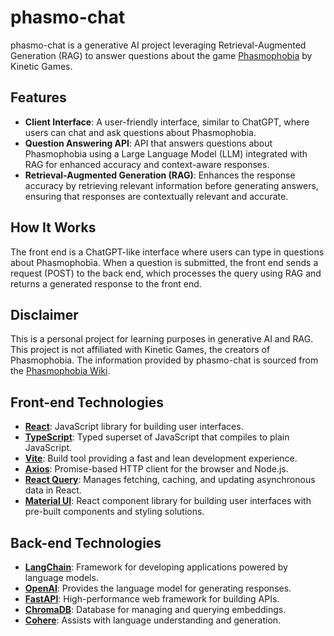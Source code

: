 # phasmo-chat

phasmo-chat is a generative AI project leveraging Retrieval-Augmented Generation (RAG) to answer questions about the game [Phasmophobia](https://store.steampowered.com/app/739630/Phasmophobia/) by Kinetic Games.

## Features

- **Client Interface**: A user-friendly interface, similar to ChatGPT, where users can chat and ask questions about Phasmophobia.
- **Question Answering API**: API that answers questions about Phasmophobia using a Large Language Model (LLM) integrated with RAG for enhanced accuracy and context-aware responses.
- **Retrieval-Augmented Generation (RAG)**: Enhances the response accuracy by retrieving relevant information before generating answers, ensuring that responses are contextually relevant and accurate.

## How It Works

The front end is a ChatGPT-like interface where users can type in questions about Phasmophobia. When a question is submitted, the front end sends a request (POST) to the back end, which processes the query using RAG and returns a generated response to the front end.

## Disclaimer

This is a personal project for learning purposes in generative AI and RAG. This project is not affiliated with Kinetic Games, the creators of Phasmophobia. The information provided by phasmo-chat is sourced from the [Phasmophobia Wiki](https://phasmophobia.fandom.com/wiki/Main_Page).

## Front-end Technologies

- **[React](https://reactjs.org)**: JavaScript library for building user interfaces.
- **[TypeScript](https://www.typescriptlang.org)**: Typed superset of JavaScript that compiles to plain JavaScript.
- **[Vite](https://vitejs.dev)**: Build tool providing a fast and lean development experience.
- **[Axios](https://axios-http.com)**: Promise-based HTTP client for the browser and Node.js.
- **[React Query](https://react-query.tanstack.com)**: Manages fetching, caching, and updating asynchronous data in React.
- **[Material UI](https://mui.com)**: React component library for building user interfaces with pre-built components and styling solutions.

## Back-end Technologies

- **[LangChain](https://langchain.com)**: Framework for developing applications powered by language models.
- **[OpenAI](https://openai.com)**: Provides the language model for generating responses.
- **[FastAPI](https://fastapi.tiangolo.com)**: High-performance web framework for building APIs.
- **[ChromaDB](https://www.trychroma.com/)**: Database for managing and querying embeddings.
- **[Cohere](https://cohere.ai)**: Assists with language understanding and generation.
